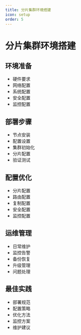 ```yaml
---
title: 分片集群环境搭建
icon: setup
order: 5
---
```


# 分片集群环境搭建

## 环境准备
- 硬件要求
- 网络配置
- 系统配置
- 安全配置
- 监控配置

## 部署步骤
- 节点安装
- 配置设置
- 集群初始化
- 分片配置
- 验证测试

## 配置优化
- 分片配置
- 路由配置
- 复制配置
- 安全配置
- 监控配置

## 运维管理
- 日常维护
- 监控告警
- 备份恢复
- 升级管理
- 问题处理

## 最佳实践
- 部署规范
- 配置策略
- 优化方法
- 监控方案
- 维护建议

